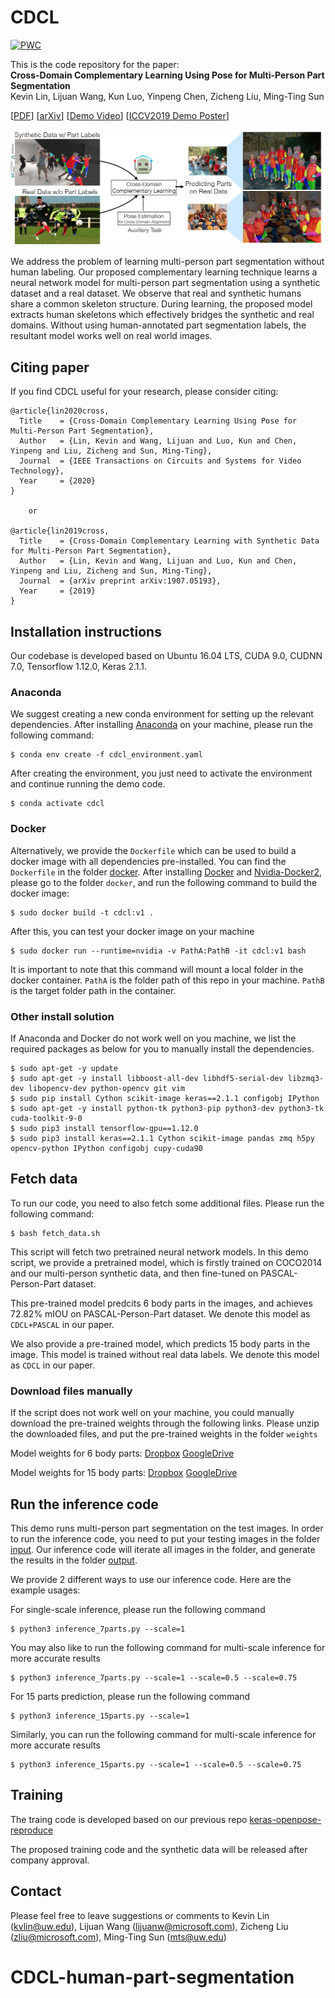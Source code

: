 # CDCL

[![PWC](https://img.shields.io/endpoint.svg?url=https://paperswithcode.com/badge/cross-domain-complementary-learning-with/human-part-segmentation-on-pascal-person-part)](https://paperswithcode.com/sota/human-part-segmentation-on-pascal-person-part?p=cross-domain-complementary-learning-with)

This is the code repository for the paper:  
**Cross-Domain Complementary Learning Using Pose for Multi-Person Part Segmentation**  
Kevin Lin, Lijuan Wang, Kun Luo, Yinpeng Chen, Zicheng Liu, Ming-Ting Sun

[[PDF](https://ieeexplore.ieee.org/document/9094232)] [[arXiv](https://arxiv.org/abs/1907.05193)] [[Demo Video](https://youtu.be/8QaGfdHwH48)] [[ICCV2019 Demo Poster](https://www.dropbox.com/s/zq1rtci6yiv1iqi/iccv19-demo-poster.pdf?dl=0)]


![](cdcl_teaser.jpg)

We address the problem of learning multi-person part segmentation without human labeling. Our proposed complementary learning technique learns a neural network model for multi-person part segmentation using a synthetic dataset and a real dataset. We observe that real and synthetic humans share a common skeleton structure. During learning, the proposed model extracts human skeletons which effectively bridges the synthetic and real domains. Without using human-annotated part segmentation labels, the resultant model works well on real world images.



## Citing paper
If you find CDCL useful for your research, please consider citing:

	@article{lin2020cross,
	  Title    = {Cross-Domain Complementary Learning Using Pose for Multi-Person Part Segmentation},
	  Author   = {Lin, Kevin and Wang, Lijuan and Luo, Kun and Chen, Yinpeng and Liu, Zicheng and Sun, Ming-Ting},
	  Journal  = {IEEE Transactions on Circuits and Systems for Video Technology},
	  Year     = {2020}
	}

        or

	@article{lin2019cross,
	  Title    = {Cross-Domain Complementary Learning with Synthetic Data for Multi-Person Part Segmentation},
	  Author   = {Lin, Kevin and Wang, Lijuan and Luo, Kun and Chen, Yinpeng and Liu, Zicheng and Sun, Ming-Ting},
	  Journal  = {arXiv preprint arXiv:1907.05193},
	  Year     = {2019}
	}


## Installation instructions
Our codebase is developed based on Ubuntu 16.04 LTS, CUDA 9.0, CUDNN 7.0, Tensorflow 1.12.0, Keras 2.1.1.

### Anaconda

We suggest creating a new conda environment for setting up the relevant dependencies. After installing [Anaconda](https://docs.anaconda.com/anaconda/install/linux/) on your machine, please run the following command:

    $ conda env create -f cdcl_environment.yaml

After creating the environment, you just need to activate the environment and continue running the demo code.  

    $ conda activate cdcl

### Docker

Alternatively, we provide the `Dockerfile` which can be used to build a docker image with all dependencies pre-installed. You can find the `Dockerfile` in the folder [docker](https://github.com/kevinlin311tw/CDCL-human-part-segmentation/blob/master/docker). After installing [Docker](https://docs.docker.com/install/linux/docker-ce/ubuntu/) and [Nvidia-Docker2](https://github.com/NVIDIA/nvidia-docker/wiki/Installation-(version-2.0)), please go to the folder `docker`, and run the following command to build the docker image:

    $ sudo docker build -t cdcl:v1 .
 
After this, you can test your docker image on your machine

    $ sudo docker run --runtime=nvidia -v PathA:PathB -it cdcl:v1 bash

It is important to note that this command will mount a local folder in the docker container. 
`PathA` is the folder path of this repo in your machine. 
`PathB` is the target folder path in the container.

### Other install solution
If Anaconda and Docker do not work well on you machine, we list the required packages as below for you to manually install the dependencies.

    $ sudo apt-get -y update
    $ sudo apt-get -y install libboost-all-dev libhdf5-serial-dev libzmq3-dev libopencv-dev python-opencv git vim
    $ sudo pip install Cython scikit-image keras==2.1.1 configobj IPython
    $ sudo apt-get -y install python-tk python3-pip python3-dev python3-tk cuda-toolkit-9-0
    $ sudo pip3 install tensorflow-gpu==1.12.0
    $ sudo pip3 install keras==2.1.1 Cython scikit-image pandas zmq h5py opencv-python IPython configobj cupy-cuda90


## Fetch data

To run our code, you need to also fetch some additional files. Please run the following command:

    $ bash fetch_data.sh

This script will fetch two pretrained neural network models. In this demo script, we provide a pretrained model, which is firstly trained on COCO2014 and our multi-person synthetic data, and then fine-tuned on PASCAL-Person-Part dataset. 

This pre-trained model predcits 6 body parts in the images, and achieves 72.82% mIOU on PASCAL-Person-Part dataset. We denote this model as `CDCL+PASCAL` in our paper.

We also provide a pre-trained model, which predicts 15 body parts in the image. This model is trained without real data labels. We denote this model as `CDCL` in our paper.

### Download files manually
If the script does not work well on your machine, you could manually download the pre-trained weights through the following links. Please unzip the downloaded files, and put the pre-trained weights in the folder `weights`

Model weights for 6 body parts: [Dropbox](https://www.dropbox.com/s/6ttxi3vb6e7kx4t/cdcl_pascal_model.zip?dl=0) [GoogleDrive](https://drive.google.com/file/d/1OvI8P0S737A0ryrSC3Dw9_KbmDT5Mw-k/view?usp=sharing)

Model weights for 15 body parts: [Dropbox](https://www.dropbox.com/s/sknafz1ep9vds1r/cdcl_model.zip?dl=0) [GoogleDrive](https://drive.google.com/file/d/1R_uqMwkAGf8xK9RXEwvHoEkMeE_iOphf/view?usp=sharing)

## Run the inference code

This demo runs multi-person part segmentation on the test images. In order to run the inference code, you need to put your testing images in the folder [input](https://github.com/kevinlin311tw/CDCL-human-part-segmentation/blob/master/input). Our inference code will iterate all images in the folder, and generate the results in the folder [output](https://github.com/kevinlin311tw/CDCL-human-part-segmentation/blob/master/output). 

We provide 2 different ways to use our inference code. Here are the example usages:

For single-scale inference, please run the following command

    $ python3 inference_7parts.py --scale=1

You may also like to run the following command for multi-scale inference for more accurate results

    $ python3 inference_7parts.py --scale=1 --scale=0.5 --scale=0.75


For 15 parts prediction, please run the following command

    $ python3 inference_15parts.py --scale=1

Similarly, you can run the following command for multi-scale inference for more accurate results

    $ python3 inference_15parts.py --scale=1 --scale=0.5 --scale=0.75



## Training

The traing code is developed based on our previous repo [keras-openpose-reproduce](https://github.com/kevinlin311tw/keras-openpose-reproduce)


The proposed training code and the synthetic data will be released after company approval.

## Contact
Please feel free to leave suggestions or comments to Kevin Lin (kvlin@uw.edu), Lijuan Wang (lijuanw@microsoft.com), Zicheng Liu (zliu@microsoft.com), Ming-Ting Sun (mts@uw.edu)
# CDCL-human-part-segmentation
